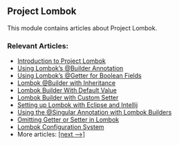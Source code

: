 ## Project Lombok

This module contains articles about Project Lombok.

### Relevant Articles:

- [Introduction to Project Lombok](https://www.baeldung.com/intro-to-project-lombok)
- [Using Lombok’s @Builder Annotation](https://www.baeldung.com/lombok-builder)
- [Using Lombok’s @Getter for Boolean Fields](https://www.baeldung.com/lombok-getter-boolean)
- [Lombok @Builder with Inheritance](https://www.baeldung.com/lombok-builder-inheritance)
- [Lombok Builder With Default Value](https://www.baeldung.com/lombok-builder-default-value)
- [Lombok Builder with Custom Setter](https://www.baeldung.com/lombok-builder-custom-setter)
- [Setting up Lombok with Eclipse and Intellij](https://www.baeldung.com/lombok-ide)
- [Using the @Singular Annotation with Lombok Builders](https://www.baeldung.com/lombok-builder-singular)
- [Omitting Getter or Setter in Lombok](https://www.baeldung.com/lombok-omit-getter-setter)
- [Lombok Configuration System](https://www.baeldung.com/lombok-configuration-system)
- More articles: [[next -->]](../lombok-2)
